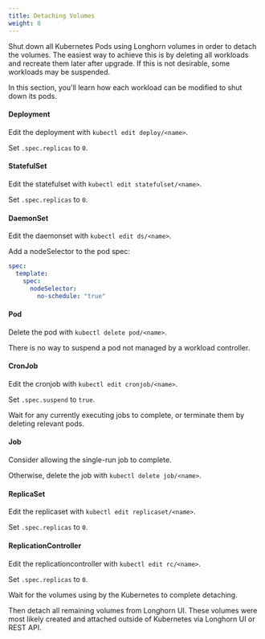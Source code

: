 ```yaml
---
title: Detaching Volumes
weight: 8
---
```


Shut down all Kubernetes Pods using Longhorn volumes in order to detach the volumes. The easiest way to achieve this is by deleting all workloads and recreate them later after upgrade. If this is not desirable, some workloads may be suspended.

In this section, you'll learn how each workload can be modified to shut down its pods.

#### Deployment
Edit the deployment with `kubectl edit deploy/<name>`.

Set `.spec.replicas` to `0`.

#### StatefulSet
Edit the statefulset with `kubectl edit statefulset/<name>`.

Set `.spec.replicas` to `0`.

#### DaemonSet
Edit the daemonset with `kubectl edit ds/<name>`.

Add a nodeSelector to the pod spec:
```yaml
spec:
  template:
    spec:
      nodeSelector:
        no-schedule: "true"
```

#### Pod
Delete the pod with `kubectl delete pod/<name>`.

There is no way to suspend a pod not managed by a workload controller.

#### CronJob
Edit the cronjob with `kubectl edit cronjob/<name>`.

Set `.spec.suspend` to `true`.

Wait for any currently executing jobs to complete, or terminate them by deleting relevant pods.

#### Job
Consider allowing the single-run job to complete.

Otherwise, delete the job with `kubectl delete job/<name>`.

#### ReplicaSet
Edit the replicaset with `kubectl edit replicaset/<name>`.

Set `.spec.replicas` to `0`.

#### ReplicationController
Edit the replicationcontroller with `kubectl edit rc/<name>`.

Set `.spec.replicas` to `0`.

Wait for the volumes using by the Kubernetes to complete detaching.

Then detach all remaining volumes from Longhorn UI. These volumes were most likely created and attached outside of Kubernetes via Longhorn UI or REST API.
